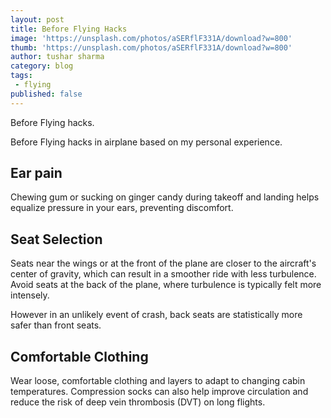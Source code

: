 ```yaml
---
layout: post
title: Before Flying Hacks
image: 'https://unsplash.com/photos/aSERflF331A/download?w=800'
thumb: 'https://unsplash.com/photos/aSERflF331A/download?w=800'
author: tushar sharma
category: blog
tags:
 - flying
published: false
---
```


Before Flying hacks.<!-- truncate_here -->


Before Flying hacks in airplane based on my personal experience.

## Ear pain

Chewing gum or sucking on ginger candy during takeoff and landing helps equalize pressure in your ears, preventing discomfort.  

## Seat Selection

Seats near the wings or at the front of the plane are closer to the aircraft's center of gravity, which can result in a smoother ride with less turbulence. Avoid seats at the back of the plane, where turbulence is typically felt more intensely.

However in an unlikely event of crash, back seats are statistically more safer than front seats.

##  Comfortable Clothing

Wear loose, comfortable clothing and layers to adapt to changing cabin temperatures. Compression socks can also help improve circulation and reduce the risk of deep vein thrombosis (DVT) on long flights.
